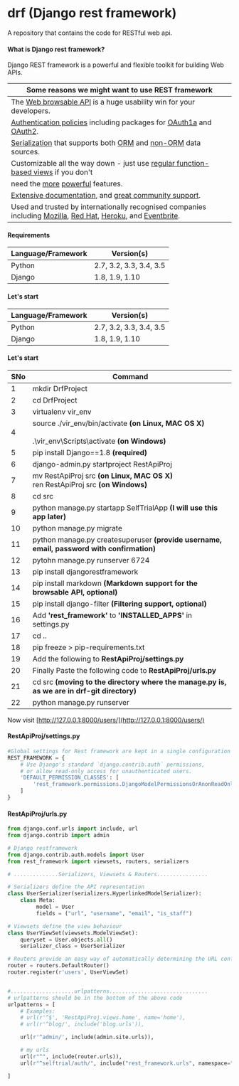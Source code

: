 # drf (Django rest framework)

A repository that contains the code for RESTful web api.

#### What is Django rest framework?

Django REST framework is a powerful and flexible toolkit for building Web APIs.

| Some reasons we might want to use REST framework |
| -------------------------------------------------|
| The [Web browsable API](http://restframework.herokuapp.com/) is a huge usability win for your developers. |
| [Authentication policies](http://www.django-rest-framework.org/api-guide/authentication/) including packages for [OAuth1a](http://www.django-rest-framework.org/api-guide/authentication/#django-rest-framework-oauth) and [OAuth2](http://www.django-rest-framework.org/api-guide/authentication/#django-oauth-toolkit). |
| [Serialization](http://www.django-rest-framework.org/api-guide/serializers/) that supports both [ORM](http://www.django-rest-framework.org/api-guide/serializers/#modelserializer) and [non-ORM](http://www.django-rest-framework.org/api-guide/serializers/#serializers) data sources. |
| Customizable all the way down - just use [regular function-based views](http://www.django-rest-framework.org/api-guide/views/#function-based-views) if you don't 
need the [more](http://www.django-rest-framework.org/api-guide/generic-views/) [powerful](http://www.django-rest-framework.org/api-guide/viewsets/) features. |
| [Extensive documentation](http://www.django-rest-framework.org/), and [great community support](https://groups.google.com/forum/?fromgroups#!forum/django-rest-framework). |
| Used and trusted by internationally recognised companies including [Mozilla](https://www.mozilla.org/en-US/about/), [Red Hat](https://www.redhat.com/en), [Heroku](https://www.heroku.com/), and [Eventbrite](https://www.eventbrite.co.uk/about/). |

#### Requirements

| Language/Framework | Version(s) |
| ------------------ | ---------- |
| Python | 2.7, 3.2, 3.3, 3.4, 3.5 |
| Django | 1.8, 1.9, 1.10 |

#### Let's start


| Language/Framework | Version(s) |
| ------------------ | ---------- |
| Python | 2.7, 3.2, 3.3, 3.4, 3.5 |
| Django | 1.8, 1.9, 1.10 |

#### Let's start

| SNo | Command |
| --- | ------- |
| 1 | mkdir DrfProject |
| 2 | cd DrfProject |
| 3 | virtualenv vir_env |
| 4 | source ./vir_env/bin/activate  **(on Linux, MAC OS X)** <br><br>.\vir_env\Scripts\activate **(on Windows)** | 
| 5 | pip install Django==1.8 **(required)** |
| 6 | django-admin.py startproject RestApiProj |
| 7 | mv RestApiProj src  **(on Linux, MAC OS X)** <br>ren RestApiProj src **(on Windows)** |
| 8 | cd src |
| 9 | python manage.py startapp SelfTrialApp  **(I will use this app later)** |
| 10 | python manage.py migrate |
| 11 | python manage.py createsuperuser  **(provide username, email, password with confirmation)** |
| 12 | pytohn manage.py runserver 6724 |
| 13 | pip install djangorestframework |
| 14 | pip install markdown       **(Markdown support for the browsable API, optional)** |
| 15 | pip install django-filter  **(Filtering support, optional)** |
| 16 | Add **'rest_framework'** to **'INSTALLED_APPS'** in settings.py |
| 17 | cd .. |
| 18 | pip freeze > pip-requirements.txt |
| 19 | Add the following to **RestApiProj/settings.py** |
| 20 | Finally Paste the following code to **RestApiProj/urls.py** |
| 21 | cd src	**(moving to the directory where the manage.py is, as we are in drf-git directory)** |
| 22 | python manage.py runserver |

Now visit [http://127.0.0.1:8000/users/](http://127.0.0.1:8000/users/) 


#### RestApiProj/settings.py

```python
#Global settings for Rest framework are kept in a single configuration dictionary
REST_FRAMEWORK = {
    # Use Django's standard `django.contrib.auth` permissions,
    # or allow read-only access for unauthenticated users.
    'DEFAULT_PERMISSION_CLASSES': [
        'rest_framework.permissions.DjangoModelPermissionsOrAnonReadOnly'
    ]
}
``` 

#### RestApiProj/urls.py

```python
from django.conf.urls import include, url
from django.contrib import admin

# Django restframework
from django.contrib.auth.models import User
from rest_framework import viewsets, routers, serializers

# ..............Serializers, Viewsets & Routers................

# Serializers define the API representation
class UserSerializer(serializers.HyperlinkedModelSerializer):
	class Meta:
		 model = User 
		 fields = ("url", "username", "email", "is_staff")

# Viewsets define the view behaviour
class UserViewSet(viewsets.ModelViewSet):
	queryset = User.objects.all()
	serializer_class = UserSerializer

# Routers provide an easy way of automatically determining the URL conf
router = routers.DefaultRouter()
router.register(r'users', UserViewSet)


#....................urlpatterns...............................
# urlpatterns should be in the bottom of the above code
urlpatterns = [
    # Examples:
    # url(r'^$', 'RestApiProj.views.home', name='home'),
    # url(r'^blog/', include('blog.urls')),

    url(r'^admin/', include(admin.site.urls)),

    # my urls
    url(r"^", include(router.urls)),
    url(r"^selftrial/auth/", include("rest_framework.urls", namespace="rest_framework")),

]
```

